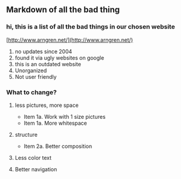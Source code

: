 ## Markdown of all the bad thing

### hi, this is a list of all the bad things in our chosen website 

[http://www.arngren.net/](http://www.arngren.net/)


  1. no updates since 2004
  2. found it via ugly websites on google 
  3. this is an outdated website 
  4. Unorganized 
  5. Not user friendly 


### What to change?

  1. less pictures, more space
     * Item 1a. Work with 1 size pictures
     * Item 1a. More whitespace 
     
  2. structure
     * Item 2a. Better composition
   
  3. Less color text
  4. Better navigation
     
  










